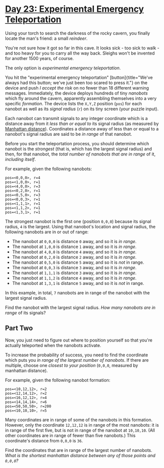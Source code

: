 # [Day 23: Experimental Emergency Teleportation](https://adventofcode.com/2018/day/23)

Using your torch to search the darkness of the rocky cavern, you finally locate
the man\'s friend: a small *reindeer*.

You\'re not sure how it got so far in this cave. It looks sick - too sick to
walk - and too heavy for you to carry all the way back. Sleighs won\'t be
invented for another 1500 years, of course.

The only option is *experimental emergency teleportation*.

You hit the \"experimental emergency teleportation\" [button]{title="We've
always had this button; we've just been too scared to press it."} on the device
and push *I accept the risk* on no fewer than 18 different warning messages.
Immediately, the device deploys hundreds of tiny *nanobots* which fly around
the cavern, apparently assembling themselves into a very specific *formation*.
The device lists the `X,Y,Z` position (`pos`) for each nanobot as well as its
*signal radius* (`r`) on its tiny screen (your puzzle input).

Each nanobot can transmit signals to any integer coordinate which is a distance
away from it *less than or equal to* its signal radius (as measured by
[Manhattan distance](https://en.wikipedia.org/wiki/Taxicab_geometry)).
Coordinates a distance away of less than or equal to a nanobot\'s signal radius
are said to be *in range* of that nanobot.

Before you start the teleportation process, you should determine which nanobot
is the *strongest* (that is, which has the largest signal radius) and then, for
that nanobot, the *total number of nanobots that are in range* of it,
*including itself*.

For example, given the following nanobots:

    pos=<0,0,0>, r=4
    pos=<1,0,0>, r=1
    pos=<4,0,0>, r=3
    pos=<0,2,0>, r=1
    pos=<0,5,0>, r=3
    pos=<0,0,3>, r=1
    pos=<1,1,1>, r=1
    pos=<1,1,2>, r=1
    pos=<1,3,1>, r=1

The strongest nanobot is the first one (position `0,0,0`) because its signal
radius, `4` is the largest. Using that nanobot\'s location and signal radius,
the following nanobots are in or out of range:

-   The nanobot at `0,0,0` is distance `0` away, and so it is *in
    range*.
-   The nanobot at `1,0,0` is distance `1` away, and so it is *in
    range*.
-   The nanobot at `4,0,0` is distance `4` away, and so it is *in
    range*.
-   The nanobot at `0,2,0` is distance `2` away, and so it is *in
    range*.
-   The nanobot at `0,5,0` is distance `5` away, and so it is *not* in
    range.
-   The nanobot at `0,0,3` is distance `3` away, and so it is *in
    range*.
-   The nanobot at `1,1,1` is distance `3` away, and so it is *in
    range*.
-   The nanobot at `1,1,2` is distance `4` away, and so it is *in
    range*.
-   The nanobot at `1,3,1` is distance `5` away, and so it is *not* in
    range.

In this example, in total, `7` nanobots are in range of the nanobot with the
largest signal radius.

Find the nanobot with the largest signal radius. *How many nanobots are in
range* of its signals?

## Part Two

Now, you just need to figure out where to position yourself so that you\'re
actually teleported when the nanobots activate.

To increase the probability of success, you need to find the coordinate which
puts you *in range of the largest number of nanobots*. If there are multiple,
choose one *closest to your position* (`0,0,0`, measured by manhattan
distance).

For example, given the following nanobot formation:

    pos=<10,12,12>, r=2
    pos=<12,14,12>, r=2
    pos=<16,12,12>, r=4
    pos=<14,14,14>, r=6
    pos=<50,50,50>, r=200
    pos=<10,10,10>, r=5

Many coordinates are in range of some of the nanobots in this formation.
However, only the coordinate `12,12,12` is in range of the most nanobots: it is
in range of the first five, but is not in range of the nanobot at `10,10,10`.
(All other coordinates are in range of fewer than five nanobots.) This
coordinate\'s distance from `0,0,0` is `36`.

Find the coordinates that are in range of the largest number of nanobots. *What
is the shortest manhattan distance between any of those points and `0,0,0`?*
